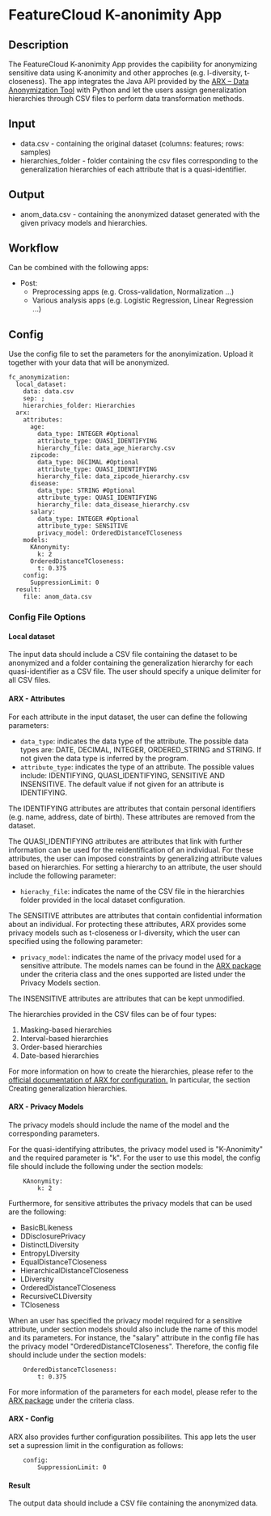 # FeatureCloud K-anonimity App 

## Description
The FeatureCloud K-anonimity App provides the capibility for anonymizing sensitive data using K-anonimity and other approches (e.g. l-diversity, t-closeness). The app integrates the Java API provided by the [ARX – Data Anonymization Tool](https://arx.deidentifier.org/development/api/) with Python and let the users assign generalization hierarchies through CSV files to perform data transformation methods. 

## Input 
- data.csv - containing the original dataset (columns: features; rows: samples)
- hierarchies_folder - folder containing the csv files corresponding to the generalization hierarchies of each attribute that is a quasi-identifier.

## Output
- anom_data.csv - containing the anonymized dataset generated with the given privacy models and hierarchies.

## Workflow
Can be combined with the following apps:
- Post: 
  - Preprocessing apps (e.g. Cross-validation, Normalization ...) 
  - Various analysis apps (e.g. Logistic Regression, Linear Regression ...)

## Config  
Use the config file to set the parameters for the anonyimization. Upload it together with your data that will be anonymized. 

```
fc_anonymization:
  local_dataset:
    data: data.csv
    sep: ;
    hierarchies_folder: Hierarchies
  arx:
    attributes:
      age: 
        data_type: INTEGER #Optional                             
        attribute_type: QUASI_IDENTIFYING              
        hierarchy_file: data_age_hierarchy.csv
      zipcode: 
        data_type: DECIMAL #Optional
        attribute_type: QUASI_IDENTIFYING
        hierarchy_file: data_zipcode_hierarchy.csv
      disease: 
        data_type: STRING #Optional
        attribute_type: QUASI_IDENTIFYING
        hierarchy_file: data_disease_hierarchy.csv
      salary:
        data_type: INTEGER #Optional 
        attribute_type: SENSITIVE
        privacy_model: OrderedDistanceTCloseness
    models: 
      KAnonymity:
        k: 2
      OrderedDistanceTCloseness:
        t: 0.375
    config: 
      SuppressionLimit: 0
  result:
    file: anom_data.csv
```

### Config File Options 

#### Local dataset
The input data should include a CSV file containing the dataset to be anonymized and a folder containing the generalization hierarchy for each quasi-identifier as a CSV file. The user should specify a unique delimiter for all CSV files. 

#### ARX - Attributes
For each attribute in the input dataset, the user can define the following parameters: 
- `data_type`: indicates the data type of the attribute. The possible data types are: DATE, DECIMAL, INTEGER, ORDERED_STRING and STRING. If not 
given the data type is inferred by the program.
- `attribute_type`: indicates the type of an attribute. The possible values include: IDENTIFYING, QUASI_IDENTIFYING, SENSITIVE AND INSENSITIVE. The default value if not given for an attribute is IDENTIFYING.

The IDENTIFYING attributes are attributes that contain personal identifiers (e.g. name, address, date of birth). These attributes are removed from the dataset. 

The QUASI_IDENTIFYING attributes are attributes that link with further information can be used for the reidentification of an individual. For these attributes, the user can imposed constraints by generalizing attribute values based on hierarchies. For setting a hierarchy to an attribute, the user should include the following parameter:
- `hierachy_file`: indicates the name of the CSV file in the hierarchies folder provided in the local dataset configuration.

The SENSITIVE attributes are attributes that contain confidential information about an individual. For protecting these attributes, ARX provides some privacy models such as t-closeness or l-diversity, which the user can specified using the following parameter:
- `privacy_model`: indicates the name of the privacy model used for a sensitive attribute. The models names can be found in the [ARX package](https://arx.deidentifier.org/wp-content/uploads/javadoc/current/api/index.html) under the criteria class and the ones supported are listed under the Privacy Models section.

The INSENSITIVE attributes are attributes that can be kept unmodified.

The hierarchies provided in the CSV files can be of four types:
1. Masking-based hierarchies
2. Interval-based hierarchies
3. Order-based hierarchies
4. Date-based hierarchies

For more information on how to create the hierarchies, please refer to the [official documentation of ARX for configuration.](https://arx.deidentifier.org/anonymization-tool/configuration/) In particular, the section Creating generalization hierarchies. 

#### ARX - Privacy Models
The privacy models should include the name of the model and the corresponding parameters. 

For the quasi-identifying attributes, the privacy model used is "K-Anonimity" and the required parameter is "k". For the user to use this model, the config file should include the following under the section models:
```
    KAnonymity:
        k: 2
```

Furthermore, for sensitive attributes the privacy models that can be used are the following: 
   - BasicBLikeness
   - DDisclosurePrivacy
   - DistinctLDiversity
   - EntropyLDiversity
   - EqualDistanceTCloseness
   - HierarchicalDistanceTCloseness
   - LDiversity
   - OrderedDistanceTCloseness
   - RecursiveCLDiversity
   - TCloseness

When an user has specified the privacy model required for a sensitive attribute, under section models should also include the name of this model and its parameters. For instance, the "salary" attribute in the config file has the privacy model "OrderedDistanceTCloseness". Therefore, the config file should include under the section models:
```
    OrderedDistanceTCloseness:
        t: 0.375
```

For more information of the parameters for each model, please refer to the [ARX package](https://arx.deidentifier.org/wp-content/uploads/javadoc/current/api/index.html) under the criteria class.

#### ARX - Config
ARX also provides further configuration possibilites. This app lets the user set a supression limit in the configuration as follows:

```
    config: 
        SuppressionLimit: 0
```        

#### Result 
The output data should include a CSV file containing the anonymized data.
